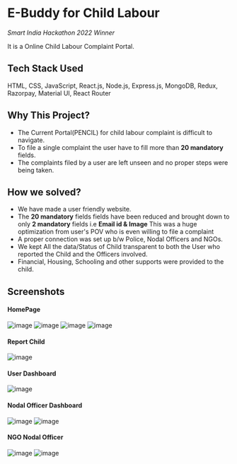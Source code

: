 # E-Buddy for Child Labour
*Smart India Hackathon 2022 Winner*

It is a Online Child Labour Complaint Portal.

## Tech Stack Used

HTML, CSS, JavaScript, React.js, Node.js, Express.js, MongoDB, Redux, Razorpay, Material UI, React Router

## Why This Project?

- The Current Portal(PENCIL) for child labour complaint is difficult to navigate.
- To file a single complaint the user have to fill more than **20 mandatory** fields.
- The complaints filed by a user are left unseen and no proper steps were being taken.


## How we solved?

- We have made a user friendly website.
- The  **20 mandatory** fields fields have been reduced and brought down to only  **2 mandatory** fields i.e **Email id & Image**
  This was a huge optimization from user's POV who is even willing to file a complaint
-  A proper connection was set up b/w Police, Nodal Officers and NGOs.
-  We kept All the data/Status of Child transparent to both the User who reported the Child and the Officers involved.
-  Financial, Housing, Schooling and other supports were provided to the child.


## Screenshots

#### HomePage
![image](https://github.com/Bhavya0404/Spam_Bytes/assets/51115215/be7933ab-8267-4368-9f7f-0a6b2b64c4cb)
![image](https://github.com/Bhavya0404/Spam_Bytes/assets/51115215/5a07f331-224b-401e-b130-fe888deea843)
![image](https://github.com/Bhavya0404/Spam_Bytes/assets/51115215/73237989-4be9-4b8d-9357-9995cb11b980)
![image](https://github.com/Bhavya0404/Spam_Bytes/assets/51115215/9fc25a09-3f2c-4bc4-98af-8e20d86cdeda)



#### Report Child
![image](https://github.com/Bhavya0404/Spam_Bytes/assets/51115215/38fe8a7d-c7f6-4fe3-a1de-1d7232181a3f)


#### User Dashboard
![image](https://github.com/Bhavya0404/Spam_Bytes/assets/51115215/31068cf0-1a59-4a87-8777-270616c02c90)

#### Nodal Officer Dashboard

![image](https://github.com/Bhavya0404/Spam_Bytes/assets/51115215/82adb4e8-0d2c-49cd-8580-5c767e4ee8ef)
![image](https://github.com/Bhavya0404/Spam_Bytes/assets/51115215/2f385eb1-40fe-40e5-99ed-5ea62c8ad116)

#### NGO Nodal Officer

![image](https://github.com/Bhavya0404/Spam_Bytes/assets/51115215/1de12a4b-4067-4b61-9667-b2079cb073aa)
![image](https://github.com/Bhavya0404/Spam_Bytes/assets/51115215/9ff4c2ab-dad2-4097-ab5b-bbb0ae937094)

